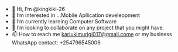- 👋 Hi, I’m @kingkiki-26
- 👀 I’m interested in ...Mobile Apllication develeopment
- 🌱 I’m currently learning Computer Software
- 💞️ I’m looking to collaborate on any project that you might have.
- 📫 How to reach me kariukimurigi017@gmail.come or my business WhatsApp contact: +254796545006


<!---
kingkiki-26/kingkiki-26 is a ✨ special ✨ repository because its `README.md` (this file) appears on your GitHub profile.
You can click the Preview link to take a look at your changes.
--->
